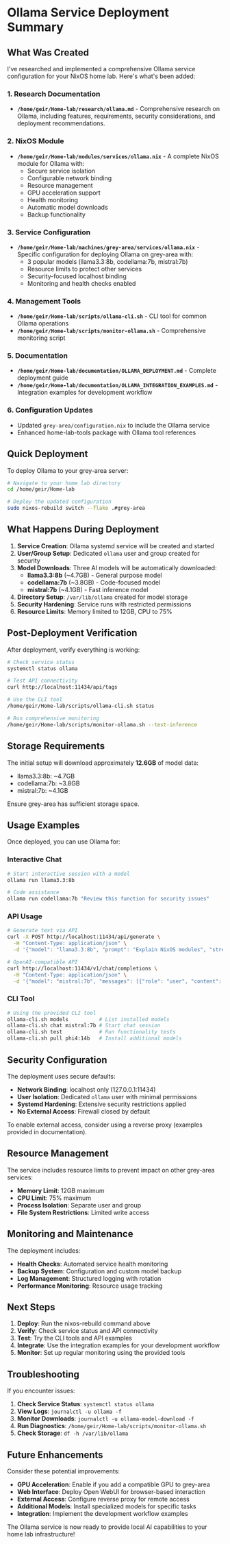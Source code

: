 # Ollama Service Deployment Summary

## What Was Created

I've researched and implemented a comprehensive Ollama service configuration for your NixOS home lab. Here's what's been added:

### 1. Research Documentation
- **`/home/geir/Home-lab/research/ollama.md`** - Comprehensive research on Ollama, including features, requirements, security considerations, and deployment recommendations.

### 2. NixOS Module
- **`/home/geir/Home-lab/modules/services/ollama.nix`** - A complete NixOS module for Ollama with:
  - Secure service isolation
  - Configurable network binding
  - Resource management
  - GPU acceleration support
  - Health monitoring
  - Automatic model downloads
  - Backup functionality

### 3. Service Configuration
- **`/home/geir/Home-lab/machines/grey-area/services/ollama.nix`** - Specific configuration for deploying Ollama on grey-area with:
  - 3 popular models (llama3.3:8b, codellama:7b, mistral:7b)
  - Resource limits to protect other services
  - Security-focused localhost binding
  - Monitoring and health checks enabled

### 4. Management Tools
- **`/home/geir/Home-lab/scripts/ollama-cli.sh`** - CLI tool for common Ollama operations
- **`/home/geir/Home-lab/scripts/monitor-ollama.sh`** - Comprehensive monitoring script

### 5. Documentation
- **`/home/geir/Home-lab/documentation/OLLAMA_DEPLOYMENT.md`** - Complete deployment guide
- **`/home/geir/Home-lab/documentation/OLLAMA_INTEGRATION_EXAMPLES.md`** - Integration examples for development workflow

### 6. Configuration Updates
- Updated `grey-area/configuration.nix` to include the Ollama service
- Enhanced home-lab-tools package with Ollama tool references

## Quick Deployment

To deploy Ollama to your grey-area server:

```bash
# Navigate to your home lab directory
cd /home/geir/Home-lab

# Deploy the updated configuration
sudo nixos-rebuild switch --flake .#grey-area
```

## What Happens During Deployment

1. **Service Creation**: Ollama systemd service will be created and started
2. **User/Group Setup**: Dedicated `ollama` user and group created for security
3. **Model Downloads**: Three AI models will be automatically downloaded:
   - **llama3.3:8b** (~4.7GB) - General purpose model
   - **codellama:7b** (~3.8GB) - Code-focused model  
   - **mistral:7b** (~4.1GB) - Fast inference model
4. **Directory Setup**: `/var/lib/ollama` created for model storage
5. **Security Hardening**: Service runs with restricted permissions
6. **Resource Limits**: Memory limited to 12GB, CPU to 75%

## Post-Deployment Verification

After deployment, verify everything is working:

```bash
# Check service status
systemctl status ollama

# Test API connectivity
curl http://localhost:11434/api/tags

# Use the CLI tool
/home/geir/Home-lab/scripts/ollama-cli.sh status

# Run comprehensive monitoring
/home/geir/Home-lab/scripts/monitor-ollama.sh --test-inference
```

## Storage Requirements

The initial setup will download approximately **12.6GB** of model data:
- llama3.3:8b: ~4.7GB
- codellama:7b: ~3.8GB
- mistral:7b: ~4.1GB

Ensure grey-area has sufficient storage space.

## Usage Examples

Once deployed, you can use Ollama for:

### Interactive Chat
```bash
# Start interactive session with a model
ollama run llama3.3:8b

# Code assistance
ollama run codellama:7b "Review this function for security issues"
```

### API Usage
```bash
# Generate text via API
curl -X POST http://localhost:11434/api/generate \
  -H "Content-Type: application/json" \
  -d '{"model": "llama3.3:8b", "prompt": "Explain NixOS modules", "stream": false}'

# OpenAI-compatible API
curl http://localhost:11434/v1/chat/completions \
  -H "Content-Type: application/json" \
  -d '{"model": "mistral:7b", "messages": [{"role": "user", "content": "Hello!"}]}'
```

### CLI Tool
```bash
# Using the provided CLI tool
ollama-cli.sh models          # List installed models
ollama-cli.sh chat mistral:7b # Start chat session
ollama-cli.sh test            # Run functionality tests
ollama-cli.sh pull phi4:14b   # Install additional models
```

## Security Configuration

The deployment uses secure defaults:
- **Network Binding**: localhost only (127.0.0.1:11434)
- **User Isolation**: Dedicated `ollama` user with minimal permissions
- **Systemd Hardening**: Extensive security restrictions applied
- **No External Access**: Firewall closed by default

To enable external access, consider using a reverse proxy (examples provided in documentation).

## Resource Management

The service includes resource limits to prevent impact on other grey-area services:
- **Memory Limit**: 12GB maximum
- **CPU Limit**: 75% maximum
- **Process Isolation**: Separate user and group
- **File System Restrictions**: Limited write access

## Monitoring and Maintenance

The deployment includes:
- **Health Checks**: Automated service health monitoring
- **Backup System**: Configuration and custom model backup
- **Log Management**: Structured logging with rotation
- **Performance Monitoring**: Resource usage tracking

## Next Steps

1. **Deploy**: Run the nixos-rebuild command above
2. **Verify**: Check service status and API connectivity
3. **Test**: Try the CLI tools and API examples
4. **Integrate**: Use the integration examples for your development workflow
5. **Monitor**: Set up regular monitoring using the provided tools

## Troubleshooting

If you encounter issues:

1. **Check Service Status**: `systemctl status ollama`
2. **View Logs**: `journalctl -u ollama -f`
3. **Monitor Downloads**: `journalctl -u ollama-model-download -f`
4. **Run Diagnostics**: `/home/geir/Home-lab/scripts/monitor-ollama.sh`
5. **Check Storage**: `df -h /var/lib/ollama`

## Future Enhancements

Consider these potential improvements:
- **GPU Acceleration**: Enable if you add a compatible GPU to grey-area
- **Web Interface**: Deploy Open WebUI for browser-based interaction
- **External Access**: Configure reverse proxy for remote access
- **Additional Models**: Install specialized models for specific tasks
- **Integration**: Implement the development workflow examples

The Ollama service is now ready to provide local AI capabilities to your home lab infrastructure!
